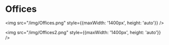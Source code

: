# Offices

<img src="/img/Offices.png" style={{maxWidth: '1400px', height: 'auto'}} />

<img src="/img/Offices2.png" style={{maxWidth: '1400px', height: 'auto'}} />